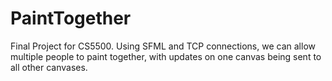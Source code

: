 # PaintTogether
Final Project for CS5500. Using SFML and TCP connections, we can allow multiple people to paint together, with updates on one canvas being sent to all other canvases.
